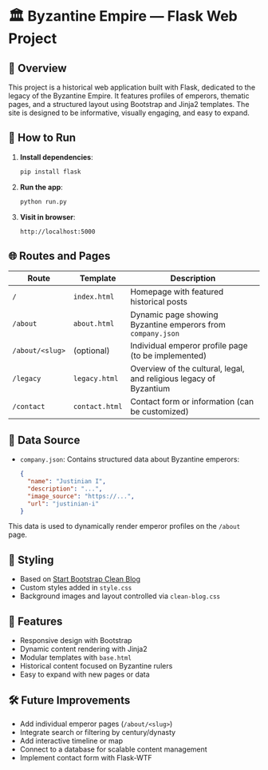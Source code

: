 # 🏛️ Byzantine Empire — Flask Web Project

## 📖 Overview

This project is a historical web application built with Flask, dedicated to the legacy of the Byzantine Empire. It features profiles of emperors, thematic pages, and a structured layout using Bootstrap and Jinja2 templates. The site is designed to be informative, visually engaging, and easy to expand.

## 🚀 How to Run

1. **Install dependencies**:
   ```bash
   pip install flask
   ```

2. **Run the app**:
   ```bash
   python run.py
   ```

3. **Visit in browser**:
   ```
   http://localhost:5000
   ```

## 🌐 Routes and Pages

| Route              | Template       | Description                                                                 |
|-------------------|----------------|-----------------------------------------------------------------------------|
| `/`               | `index.html`   | Homepage with featured historical posts                                     |
| `/about`          | `about.html`   | Dynamic page showing Byzantine emperors from `company.json`                |
| `/about/<slug>`   | (optional)     | Individual emperor profile page (to be implemented)                         |
| `/legacy`         | `legacy.html`  | Overview of the cultural, legal, and religious legacy of Byzantium         |
| `/contact`        | `contact.html` | Contact form or information (can be customized)                             |

## 🧠 Data Source

- `company.json`: Contains structured data about Byzantine emperors:
  ```json
  {
    "name": "Justinian I",
    "description": "...",
    "image_source": "https://...",
    "url": "justinian-i"
  }
  ```

This data is used to dynamically render emperor profiles on the `/about` page.

## 🎨 Styling

- Based on [Start Bootstrap Clean Blog](https://startbootstrap.com/theme/clean-blog)
- Custom styles added in `style.css`
- Background images and layout controlled via `clean-blog.css`

## 📌 Features

- Responsive design with Bootstrap
- Dynamic content rendering with Jinja2
- Modular templates with `base.html`
- Historical content focused on Byzantine rulers
- Easy to expand with new pages or data

## 🛠️ Future Improvements

- Add individual emperor pages (`/about/<slug>`)
- Integrate search or filtering by century/dynasty
- Add interactive timeline or map
- Connect to a database for scalable content management
- Implement contact form with Flask-WTF

